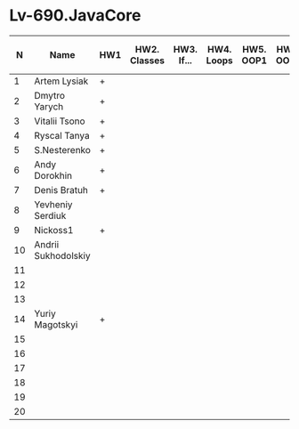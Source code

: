 # Lv-690.JavaCore
N|Name| HW1 | HW2. Classes|HW3. If...|HW4. Loops|HW5. OOP1 |HW6. OOP2 |HW7. Inner classes| HW8. Collection | HW9. String|HW10. Exception|HW11. Thread. IO|HW12. Java8
--|--|--|--|--|--|--|--|--|--|--|--|--|--
1|Artem Lysiak|+||||||||||||
2|Dmytro Yarych|+||||||||||||
3|Vitalii Tsono|+||||||||||||
4|Ryscal Tanya|+||||||||||||
5|S.Nesterenko|+||||||||||||
6|Andy Dorokhin|+||||||||||||
7|Denis Bratuh|+||||||||||||
8|Yevheniy Serdiuk|||||||||||||
9|Nickoss1|+||||||||||||
10|Andrii Sukhodolskiy|||||||||||||
11||||||||||||||
12||||||||||||||
13||||||||||||||
14|Yuriy Magotskyi|+||||||||||||
15||||||||||||||
16||||||||||||||
17||||||||||||||
18||||||||||||||
19||||||||||||||
20||||||||||||||
